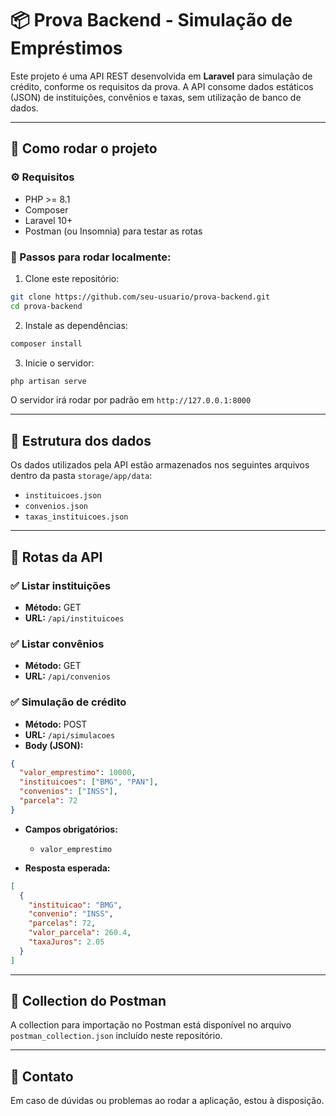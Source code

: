 # 📦 Prova Backend - Simulação de Empréstimos

Este projeto é uma API REST desenvolvida em **Laravel** para simulação de crédito, conforme os requisitos da prova. A API consome dados estáticos (JSON) de instituições, convênios e taxas, sem utilização de banco de dados.

---

## 🚀 Como rodar o projeto

### ⚙️ Requisitos

- PHP >= 8.1
- Composer
- Laravel 10+
- Postman (ou Insomnia) para testar as rotas

### 📅 Passos para rodar localmente:

1. Clone este repositório:

```bash
git clone https://github.com/seu-usuario/prova-backend.git
cd prova-backend
```

2. Instale as dependências:

```bash
composer install
```

3. Inicie o servidor:

```bash
php artisan serve
```

O servidor irá rodar por padrão em `http://127.0.0.1:8000`

---

## 📂 Estrutura dos dados

Os dados utilizados pela API estão armazenados nos seguintes arquivos dentro da pasta `storage/app/data`:

- `instituicoes.json`
- `convenios.json`
- `taxas_instituicoes.json`

---

## 📡 Rotas da API

### ✅ Listar instituições

- **Método:** GET  
- **URL:** `/api/instituicoes`

### ✅ Listar convênios

- **Método:** GET  
- **URL:** `/api/convenios`

### ✅ Simulação de crédito

- **Método:** POST  
- **URL:** `/api/simulacoes`
- **Body (JSON):**

```json
{
  "valor_emprestimo": 10000,
  "instituicoes": ["BMG", "PAN"],
  "convenios": ["INSS"],
  "parcela": 72
}
```

- **Campos obrigatórios:**
  - `valor_emprestimo`

- **Resposta esperada:**
```json
[
  {
    "instituicao": "BMG",
    "convenio": "INSS",
    "parcelas": 72,
    "valor_parcela": 260.4,
    "taxaJuros": 2.05
  }
]
```

---

## 🧪 Collection do Postman

A collection para importação no Postman está disponível no arquivo `postman_collection.json` incluído neste repositório.

---

## 📧 Contato

Em caso de dúvidas ou problemas ao rodar a aplicação, estou à disposição.

